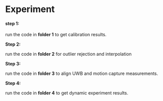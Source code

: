 # Experiment

#### step 1: 

run the code in **folder 1** to get calibration results.

**Step 2:**

run the code in **folder 2** for outlier rejection and interpolation

**Step 3:**

run the code in **folder 3** to align UWB and motion capture measurements.

**Step 4:**

run the code in **folder 4** to get dynamic experiment results.
